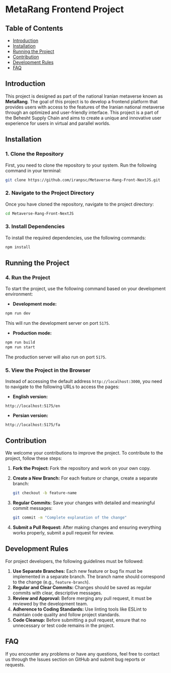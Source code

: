 
# MetaRang Frontend Project

## Table of Contents

- [Introduction](#introduction)
- [Installation](#installation)
- [Running the Project](#running-the-project)
- [Contribution](#contribution)
- [Development Rules](#development-rules)
- [FAQ](#faq)

## Introduction

This project is designed as part of the national Iranian metaverse known as **MetaRang**. The goal of this project is to develop a frontend platform that provides users with access to the features of the Iranian national metaverse through an optimized and user-friendly interface. This project is a part of the Behesht Supply Chain and aims to create a unique and innovative user experience for users in virtual and parallel worlds.

## Installation

### 1. Clone the Repository

First, you need to clone the repository to your system. Run the following command in your terminal:

```bash
git clone https://github.com/iranpsc/Metaverse-Rang-Front-NextJS.git
```

### 2. Navigate to the Project Directory

Once you have cloned the repository, navigate to the project directory:

```bash
cd Metaverse-Rang-Front-NextJS
```

### 3. Install Dependencies

To install the required dependencies, use the following commands:

```bash
npm install
```

## Running the Project

### 4. Run the Project

To start the project, use the following command based on your development environment:

- **Development mode:**

```bash
npm run dev
```

This will run the development server on port `5175`.

- **Production mode:**

```bash
npm run build
npm run start
```

The production server will also run on port `5175`.

### 5. View the Project in the Browser

Instead of accessing the default address `http://localhost:3000`, you need to navigate to the following URLs to access the pages:

- **English version:**

```
http://localhost:5175/en
```

- **Persian version:**

```
http://localhost:5175/fa
```

## Contribution

We welcome your contributions to improve the project. To contribute to the project, follow these steps:

1. **Fork the Project:** Fork the repository and work on your own copy.
2. **Create a New Branch:** For each feature or change, create a separate branch:

   ```bash
   git checkout -b feature-name
   ```

3. **Regular Commits:** Save your changes with detailed and meaningful commit messages:

   ```bash
   git commit -m "Complete explanation of the change"
   ```

4. **Submit a Pull Request:** After making changes and ensuring everything works properly, submit a pull request for review.

## Development Rules

For project developers, the following guidelines must be followed:

1. **Use Separate Branches:** Each new feature or bug fix must be implemented in a separate branch. The branch name should correspond to the change (e.g., `feature-branch`).
2. **Regular and Clear Commits:** Changes should be saved as regular commits with clear, descriptive messages.
3. **Review and Approval:** Before merging any pull request, it must be reviewed by the development team.
4. **Adherence to Coding Standards:** Use linting tools like ESLint to maintain code quality and follow project standards.
5. **Code Cleanup:** Before submitting a pull request, ensure that no unnecessary or test code remains in the project.

## FAQ

If you encounter any problems or have any questions, feel free to contact us through the Issues section on GitHub and submit bug reports or requests.